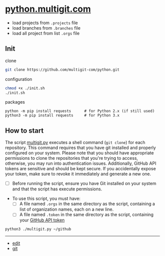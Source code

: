 # [python.multigit.com](http://python.multigit.com)

+ load projects from `.projects` file
+ load branches from `.branches` file
+ load all project from list `.orgs` file

## Init

clone
```bash
git clone https://github.com/multigit-com/python.git
```

configuration
```bash
chmod +x ./init.sh
./init.sh
```

packages
```shell
python -m pip install requests      # for Python 2.x (if still used)
python3 -m pip install requests     # for Python 3.x
```


## How to start

The script [multigit.py](multigit.py) executes a shell command (`git clone`) for each repository. This command requires that you have git installed and properly configured on your system.
Please note that you should have appropriate permissions to clone the repositories that you're trying to access, otherwise, you may run into authentication issues. Additionally, GitHub API tokens are sensitive and should be kept secure. If you accidentally expose your token, make sure to revoke it immediately and generate a new one.

+ [ ] Before running the script, ensure you have Git installed on your system and that the script has execute permissions.
+ To use this script, you must have:
  + [ ] A file named `.orgs` in the same directory as the script, containing a list of organization names, each on a new line.
  + [ ] A file named `.token` in the same directory as the script, containing your [GitHub API token](https://github.com/settings/tokens)
 
```bash
python3 ./multigit.py ~/github
```

---

+ [edit](https://github.com/multigit-com/python/edit/main/README.md)
+ [git](https://github.com/multigit-com/) 